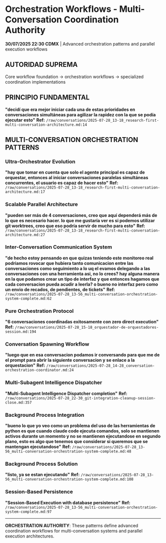 # Orchestration Workflows - Multi-Conversation Coordination Authority

**30/07/2025 22:30 CDMX** | Advanced orchestration patterns and parallel execution workflows

## AUTORIDAD SUPREMA
Core workflow foundation → orchestration workflows → specialized coordination implementations

## PRINCIPIO FUNDAMENTAL
**"decidí que era mejor iniciar cada una de estas prioridades en conversaciones simultáneas para agilizar la rapidez con la que se podía ejecutar esto"**
**Ref:** `/raw/conversations/2025-07-28_13-18_research-first-multi-conversation-architecture.md:14`

## MULTI-CONVERSATION ORCHESTRATION PATTERNS

### Ultra-Orchestrator Evolution
**"hay que tomar en cuenta que solo el agente principal es capaz de orquestar, entonces al iniciar conversaciones paralelas simultáneas concurrentes, el usuario es capaz de hacer esto"**
**Ref:** `/raw/conversations/2025-07-28_13-18_research-first-multi-conversation-architecture.md:17`

### Scalable Parallel Architecture
**"pueden ser más de 4 conversaciones, creo que aquí dependerá más de lo que es necesario hacer. lo que me gustaría ver es si podemos utilizar git worktrees, creo que eso podría servir de mucho para esto"**
**Ref:** `/raw/conversations/2025-07-28_13-18_research-first-multi-conversation-architecture.md:27`

### Inter-Conversation Communication System
**"de hecho estoy pensando en que quizas teniendo este monitoreo real podriamos rovocar que hubiera tanto comunicacion entre las conversaciones como seguimiento a lo uq el evamos delegando a las conversaciones con una herramienta asi, no lo crees? hay alguna manera en la que podamos crear un tipo de interfaz y que entonces hagamos que cada conversacion pueda acudir a leerla? o bueno no interfaz pero como un envio de recados, de pendientes, de tickets"**
**Ref:** `/raw/conversations/2025-07-28_13-56_multi-conversation-orchestration-system-complete.md:62`

### Pure Orchestration Protocol
**"6 conversaciones coordinadas exitosamente con zero direct execution"**
**Ref:** `/raw/conversations/2025-07-28_15-18_orquestador-de-orquestadores-session.md:194`

### Conversation Spawning Workflow
**"luego que en esa conversacion podamos ir conversando para que me de el prompt para abrir la siguiente conversacion y se enlace a la orquestacion"**
**Ref:** `/raw/conversations/2025-07-28_14-28_conversation-orchestration-coordinator.md:24`

### Multi-Subagent Intelligence Dispatcher
**"Multi-Subagent Intelligence Dispatcher completion"**
**Ref:** `/raw/conversations/2025-07-28_22-30_git-integration-cleanup-session-close.md:357`

### Background Process Integration
**"bueno lo que yo veo como un problema del uso de las herramientas de python es que cuando claude code ejecuta comandos, solo se mantienen activos durante un momento y no se mantienen ejecutandose en segundo plano, esto es algo que tenemos que considerar si queremos que se mantengan ejecutandose"**
**Ref:** `/raw/conversations/2025-07-28_13-56_multi-conversation-orchestration-system-complete.md:48`

### Background Process Solution
**"listo, ya se estan ejecutando"**
**Ref:** `/raw/conversations/2025-07-28_13-56_multi-conversation-orchestration-system-complete.md:108`

### Session-Based Persistence
**"Session-Based Execution with database persistence"**
**Ref:** `/raw/conversations/2025-07-28_13-56_multi-conversation-orchestration-system-complete.md:97`

---

**ORCHESTRATION AUTHORITY**: These patterns define advanced coordination workflows for multi-conversation systems and parallel execution architectures.